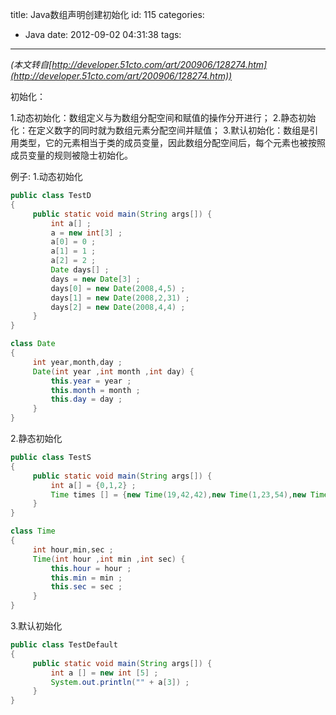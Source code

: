 title: Java数组声明创建初始化
id: 115
categories:
  - Java
date: 2012-09-02 04:31:38
tags:
---

_(本文转自[http://developer.51cto.com/art/200906/128274.htm](http://developer.51cto.com/art/200906/128274.htm))_

初始化：

1.动态初始化：数组定义与为数组分配空间和赋值的操作分开进行；
2.静态初始化：在定义数字的同时就为数组元素分配空间并赋值；
3.默认初始化：数组是引用类型，它的元素相当于类的成员变量，因此数组分配空间后，每个元素也被按照成员变量的规则被隐士初始化。<!--more-->

例子:
1.动态初始化

```java
public class TestD
{
     public static void main(String args[]) {
         int a[] ;
         a = new int[3] ;
         a[0] = 0 ;
         a[1] = 1 ;
         a[2] = 2 ;
         Date days[] ;
         days = new Date[3] ;
         days[0] = new Date(2008,4,5) ;
         days[1] = new Date(2008,2,31) ;
         days[2] = new Date(2008,4,4) ;
     }
}

class Date
{
     int year,month,day ;
     Date(int year ,int month ,int day) {
         this.year = year ;
         this.month = month ;
         this.day = day ;
     }
}
```

2.静态初始化

```java
public class TestS
{
     public static void main(String args[]) {
         int a[] = {0,1,2} ;
         Time times [] = {new Time(19,42,42),new Time(1,23,54),new Time(5,3,2)} ;
     }
}

class Time
{
     int hour,min,sec ;
     Time(int hour ,int min ,int sec) {
         this.hour = hour ;
         this.min = min ;
         this.sec = sec ;
     }
}
```

3.默认初始化

```java
public class TestDefault
{
     public static void main(String args[]) {
         int a [] = new int [5] ;
         System.out.println("" + a[3]) ;
     }
}
```
